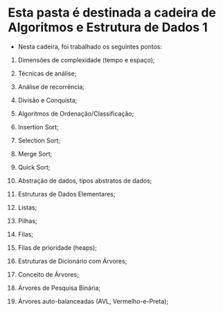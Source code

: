 # Esta pasta é destinada a cadeira de Algoritmos e Estrutura de Dados 1

- Nesta cadeira, foi trabalhado os seguintes pontos:
1. Dimensões de complexidade (tempo e espaço); 

2. Técnicas de análise; 

3. Análise de recorrência;     

4. Divisão e Conquista; 

4. Algoritmos de Ordenação/Classificação; 

5. Insertion Sort; 

6. Selection Sort; 

7. Merge Sort; 

8. Quick Sort; 

9. Abstração de dados, tipos abstratos de dados; 

10. Estruturas de Dados Elementares; 

11. Listas; 

12. Pilhas; 

13. Filas; 

14. Filas de prioridade (heaps); 

15. Estruturas de Dicionário com Árvores; 

16. Conceito de Árvores; 

17. Árvores de Pesquisa Binária; 

18. Árvores auto-balanceadas (AVL, Vermelho-e-Preta); 


